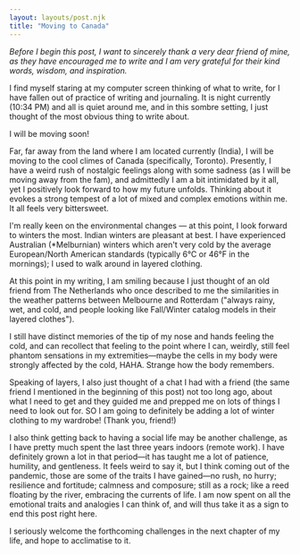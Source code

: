 ```yaml
---
layout: layouts/post.njk
title: "Moving to Canada"
---
```

_Before I begin this post, I want to sincerely thank a very dear friend of mine, as they have encouraged me to write and I am very grateful for their kind words, wisdom, and inspiration._

I find myself staring at my computer screen thinking of what to write, for I have fallen out of practice of writing and journaling. It is night currently (10:34 PM) and all is quiet around me, and in this sombre setting, I just thought of the most obvious thing to write about.

I will be moving soon!

Far, far away from the land where I am located currently (India), I will be moving to the cool climes of Canada (specifically, Toronto). Presently, I have a weird rush of nostalgic feelings along with some sadness (as I will be moving away from the fam), and admittedly I am a bit intimidated by it all, yet I positively look forward to how my future unfolds. Thinking about it evokes a strong tempest of a lot of mixed and complex emotions within me. It all feels very bittersweet.

I'm really keen on the environmental changes — at this point, I look forward to winters the most. Indian winters are pleasant at best. I have experienced Australian (*Melburnian) winters which aren't very cold by the average European/North American standards (typically 6°C or 46°F in the mornings); I used to walk around in layered clothing. 

At this point in my writing, I am smiling because I just thought of an old friend from The Netherlands who once described to me the similarities in the weather patterns between Melbourne and Rotterdam ("always rainy, wet, and cold, and people looking like Fall/Winter catalog models in their layered clothes"). 

I still have distinct memories of the tip of my nose and hands feeling the cold, and can recollect that feeling to the point where I can, weirdly, still feel phantom sensations in my extremities—maybe the cells in my body were strongly affected by the cold, HAHA. Strange how the body remembers.

Speaking of layers, I also just thought of a chat I had with a friend (the same friend I mentioned in the beginning of this post) not too long ago, about what I need to get and they guided me and prepped me on lots of things I need to look out for. SO I am going to definitely be adding a lot of winter clothing to my wardrobe! (Thank you, friend!)

I also think getting back to having a social life may be another challenge, as I have pretty much spent the last three years indoors (remote work). I have definitely grown a lot in that period—it has taught me a lot of patience, humility, and gentleness. It feels weird to say it, but I think coming out of the pandemic, those are some of the traits I have gained—no rush, no hurry; resilience and fortitude; calmness and composure; still as a rock; like a reed floating by the river, embracing the currents of life. I am now spent on all the emotional traits and analogies I can think of, and will thus take it as a sign to end this post right here.

I seriously welcome the forthcoming challenges in the next chapter of my life, and hope to acclimatise to it. 
